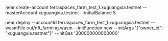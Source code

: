 near create-account terraspaces_farm_test_1.xuguangxia.testnet --masterAccount xuguangxia.testnet --initialBalance 5

near deploy --accountId terraspaces_farm_test_1.xuguangxia.testnet --wasmFile out/nft_farming.wasm --initFunction new --initArgs '{"owner_id": "xuguangxia.testnet"}' --initGas '300000000000000'
